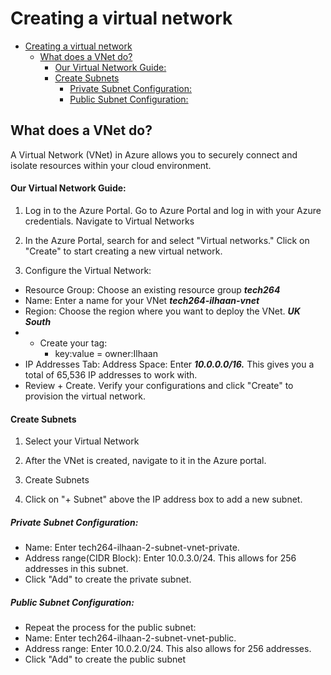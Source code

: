 # Creating a virtual network
- [Creating a virtual network](#creating-a-virtual-network)
  - [What does a VNet do?](#what-does-a-vnet-do)
      - [Our Virtual Network Guide:](#our-virtual-network-guide)
      - [Create Subnets](#create-subnets)
        - [Private Subnet Configuration:](#private-subnet-configuration)
        - [Public Subnet Configuration:](#public-subnet-configuration)


## What does a VNet do?
 A Virtual Network (VNet) in Azure allows you to securely connect and isolate resources within your cloud environment. 
 
#### Our Virtual Network Guide:


1. Log in to the Azure Portal. Go to Azure Portal and log in with your Azure credentials.
Navigate to Virtual Networks

2.  In the Azure Portal, search for and select "Virtual networks." Click on "Create" to start creating a new virtual network.

3. Configure the Virtual Network:

- Resource Group: Choose an existing resource group ***tech264***
- Name: Enter a name for your VNet ***tech264-ilhaan-vnet***
- Region: Choose the region where you want to deploy the VNet. ***UK South***
- - Create your tag:
    - key:value = owner:Ilhaan
- IP Addresses Tab: Address Space: Enter ***10.0.0.0/16.*** This gives you a total of 65,536 IP addresses to work with.
- Review + Create.  Verify your configurations and click "Create" to provision the virtual network.

#### Create Subnets
1. Select your Virtual Network

2. After the VNet is created, navigate to it in the Azure portal.
3. Create Subnets

4. Click on "+ Subnet" above the IP address box to add a new subnet.
##### Private Subnet Configuration:

- Name: Enter tech264-ilhaan-2-subnet-vnet-private.
- Address range(CIDR Block): Enter 10.0.3.0/24. This allows for 256 addresses in this subnet.
- Click "Add" to create the private subnet.
  
##### Public Subnet Configuration:
- Repeat the process for the public subnet:
- Name: Enter tech264-ilhaan-2-subnet-vnet-public.
- Address range: Enter 10.0.2.0/24. This also allows for 256 addresses.
- Click "Add" to create the public subnet